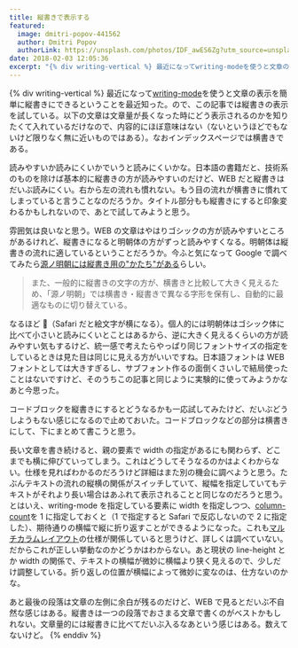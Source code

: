 ```yaml
---
title: 縦書きで表示する
featured:
  image: dmitri-popov-441562
  author: Dmitri Popov
  authorLink: https://unsplash.com/photos/IDF_awES6Zg?utm_source=unsplash&utm_medium=referral&utm_content=creditCopyText
date: 2018-02-03 12:05:36
excerpt: "{% div writing-vertical %} 最近になってwriting-modeを使うと文章の表示を簡単に縦書きにできるということを最近知った。ので、この記事では縦書きの表示を試している。以下の文章は文章量が長くなった時にどう表示されるのかを知りたくて入れているだけなので、内容的にほぼ意味はない（ないというほどでもないけど限りなく無に近いものではある）。なおインデックスページでは横書きである。"
---
```


{% div writing-vertical %}
最近になって[writing-mode](https://developer.mozilla.org/ja/docs/Web/CSS/writing-mode)を使うと文章の表示を簡単に縦書きにできるということを最近知った。ので、この記事では縦書きの表示を試している。以下の文章は文章量が長くなった時にどう表示されるのかを知りたくて入れているだけなので、内容的にほぼ意味はない（ないというほどでもないけど限りなく無に近いものではある）。なおインデックスページでは横書きである。

読みやすいか読みにくいかでいうと読みにくいかな。日本語の書籍だと、技術系のものを除けば基本的に縦書きの方が読みやすいのだけど、WEB だと縦書きはだいぶ読みにくい。右から左の流れも慣れない。もう目の流れが横書きに慣れてしまっていると言うことなのだろうか。タイトル部分もも縦書きにすると印象変わるかもしれないので、あとで試してみようと思う。

雰囲気は良いなと思う。WEB の文章はやはりゴシックの方が読みやすいところがあるけれど、縦書きになると明朝体の方がずっと読みやすくなる。明朝体は縦書きの流れに適しているということだろうか。今ふと気になって Google で調べてみたら[源ノ明朝には縦書き用の"かたち"がある](https://news.mynavi.jp/article/20170411-source_han_serif/)らしい。

> また、一般的に縦書きの文字の方が、横書きと比較して大きく見えるため、「源ノ明朝」では横書き・縦書きで異なる字形を保有し、自動的に最適なものに切り替えている。

なるほど 🤔（Safari だと絵文字が横になる）。個人的には明朝体はゴシック体に比べて小さいと読みにくいとことはあるから、逆に大きく見えるくらいの方が読みやすい気もするけど、統一感で考えたらやっぱり同じフォントサイズの指定をしているときは見た目は同じに見える方がいいですね。日本語フォントは WEB フォントとしては大きすぎるし、サブフォント作るの面倒くさいしで結局使ったことはないですけど、そのうちこの記事と同じように実験的に使ってみようかなあと今思った。

コードブロックを縦書きにするとどうなるかも一応試してみたけど、だいぶどうしようもない感じになるので止めておいた。コードブロックなどの部分は横書きにして、下にまとめて書こうと思う。

長い文章を書き続けると、親の要素で width の指定があるにも関わらず、どこまでも横に伸びていってしまう。これはどうしてそうなるのかはよくわからない。仕様を見ればわかるのだろうけど詳細はまた別の機会に調べようと思う。たぶんテキストの流れの縦横の関係がスイッチしていて、縦幅を指定していてもテキストがそれより長い場合はあふれて表示されることと同じなのだろうと思う。とはいえ、writing-mode を指定している要素に width を指定しつつ、[column-count](https://developer.mozilla.org/ja/docs/Web/CSS/column-count)を 1 に指定しておくと（1 で指定すると Safari で反応しないので 2 に指定した）、期待通りの横幅で縦に折り返すことができるようになった。これも[マルチカラムレイアウト](https://developer.mozilla.org/ja/docs/Web/Guide/CSS/Using_multi-column_layouts)の仕様が関係していると思うけど、詳しくは調べていない。だからこれが正しい挙動なのかどうかはわからない。あと現状の line-height とか width の関係で、テキストの横幅が微妙に横幅より狭く見えるので、少しだけ調整している。折り返しの位置が横幅によって微妙に変なのは、仕方ないのかな。

あと最後の段落は文章の左側に余白が残るのだけど、WEB で見るとだいぶ不自然な感じはある。縦書きは一つの段落でおさまる文章で書くのがベストかもしれない。文章量的には縦書きに比べてだいぶ入るなあという感じはある。数えてないけど。
{% enddiv %}

